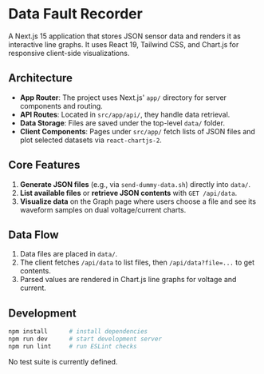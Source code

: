 # Data Fault Recorder

A Next.js 15 application that stores JSON sensor data and renders it as interactive line graphs. It uses React 19, Tailwind CSS, and Chart.js for responsive client-side visualizations.

## Architecture
- **App Router**: The project uses Next.js' `app/` directory for server components and routing.
- **API Routes**: Located in `src/app/api/`, they handle data retrieval.
- **Data Storage**: Files are saved under the top-level `data/` folder.
- **Client Components**: Pages under `src/app/` fetch lists of JSON files and plot selected datasets via `react-chartjs-2`.

## Core Features
1. **Generate JSON files** (e.g., via `send-dummy-data.sh`) directly into `data/`.
2. **List available files** or **retrieve JSON contents** with `GET /api/data`.
3. **Visualize data** on the Graph page where users choose a file and see its waveform samples on dual voltage/current charts.

## Data Flow
1. Data files are placed in `data/`.
2. The client fetches `/api/data` to list files, then `/api/data?file=...` to get contents.
3. Parsed values are rendered in Chart.js line graphs for voltage and current.

## Development
```bash
npm install      # install dependencies
npm run dev      # start development server
npm run lint     # run ESLint checks
```
No test suite is currently defined.

